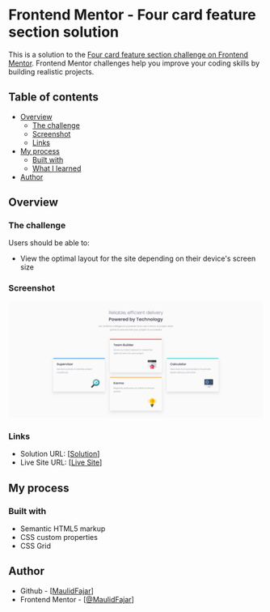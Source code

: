 # Frontend Mentor - Four card feature section solution

This is a solution to the [Four card feature section challenge on Frontend Mentor](https://www.frontendmentor.io/challenges/four-card-feature-section-weK1eFYK). Frontend Mentor challenges help you improve your coding skills by building realistic projects. 

## Table of contents

- [Overview](#overview)
  - [The challenge](#the-challenge)
  - [Screenshot](#screenshot)
  - [Links](#links)
- [My process](#my-process)
  - [Built with](#built-with)
  - [What I learned](#what-i-learned)
- [Author](#author)

## Overview

### The challenge

Users should be able to:

- View the optimal layout for the site depending on their device's screen size

### Screenshot

![](./Screenshot.png)

### Links

- Solution URL: [[Solution](https://github.com/MaulidFajar/Feature-Card-Section/)]
- Live Site URL: [[Live Site](https://maulidfajar.github.io/Feature-Card-Section/)]

## My process

### Built with

- Semantic HTML5 markup
- CSS custom properties
- CSS Grid

## Author

- Github - [[MaulidFajar](https://github.com/MaulidFajar/)]
- Frontend Mentor - [[@MaulidFajar](https://www.frontendmentor.io/profile/MaulidFajar)]

